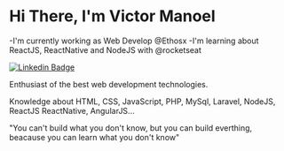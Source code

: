 # Hi There, I'm Victor Manoel 

-I'm currently working as Web Develop @Ethosx
-I'm learning about ReactJS, ReactNative and NodeJS with @rocketseat



[![Linkedin Badge](https://img.shields.io/badge/-VictorManoel-6633cc?style=flat-square&logo=Linkedin&logoColor=white&link=https://www.linkedin.com/in/victormanoelcostadebarros/)](https://www.linkedin.com/in/victormanoelcostadebarros/) 

Enthusiast of the best web development technologies.

Knowledge about HTML, CSS, JavaScript, PHP, MySql, Laravel, NodeJS, ReactJS ReactNative, AngularJS...

"You can't build what you don't know, but you can build everthing, beacause you can learn what you don't know"
